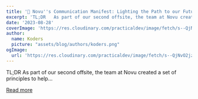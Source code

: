 ```yaml
---
title: '📜 Novu''s Communication Manifest: Lighting the Path to our Future 💡'
excerpt: 'TL;DR   As part of our second offsite, the team at Novu created a set of principles to help...'
date: '2023-08-28'
coverImage: 'https://res.cloudinary.com/practicaldev/image/fetch/s--QjNvO2jz--/c_imagga_scale,f_auto,fl_progressive,h_420,q_auto,w_1000/https://dev-to-uploads.s3.amazonaws.com/uploads/articles/uvwzmur4hhu6rzj4sxii.png'
author:
  name: Koders
  picture: "assets/blog/authors/koders.png"
ogImage:
  url: 'https://res.cloudinary.com/practicaldev/image/fetch/s--QjNvO2jz--/c_imagga_scale,f_auto,fl_progressive,h_420,q_auto,w_1000/https://dev-to-uploads.s3.amazonaws.com/uploads/articles/uvwzmur4hhu6rzj4sxii.png'
---
```


TL;DR   As part of our second offsite, the team at Novu created a set of principles to help...

[Read more](https://dev.to/novu/novus-communication-manifest-lighting-the-path-to-our-future-2meb)
